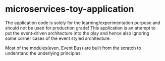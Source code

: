 # microservices-toy-application

The application code is solely for the learning/experimentation purpose and should not be used for production grade! This application is an attempt to put the event-driven architecture into the play and hence also ignoring some corner cases of the event styled architecture.

Most of the modules(even, Event Bus) are built from the scratch to understand the underlying principles.
